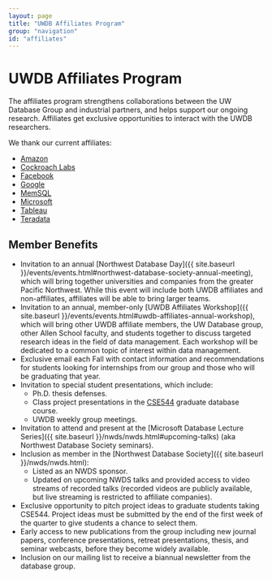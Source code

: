 ```yaml
---
layout: page
title: "UWDB Affiliates Program"
group: "navigation"
id: "affiliates"
---
```


# UWDB Affiliates Program

The affiliates program strengthens collaborations between the UW Database Group and industrial partners, and helps support our ongoing research. Affiliates get exclusive opportunities to interact with the UWDB researchers.

We thank our current affiliates:
* [Amazon](http://www.amazon.com)
* [Cockroach Labs](https://www.cockroachlabs.com)
* [Facebook](http://www.facebook.com)
* [Google](http://www.google.com)
* [MemSQL](http://www.memsql.com)
* [Microsoft](http://www.microsoft.com)
* [Tableau](http://www.tableau.com)
* [Teradata](http://www.teradata.com)


##  Member Benefits

* Invitation to an annual [Northwest Database Day]({{ site.baseurl }}/events/events.html#northwest-database-society-annual-meeting), which will bring together universities and companies from the greater Pacific Northwest. While this event will include both UWDB affiliates and non-affiliates, affiliates will be able to bring larger teams.
* Invitation to an annual, member-only [UWDB Affiliates Workshop]({{ site.baseurl }}/events/events.html#uwdb-affiliates-annual-workshop), which will bring other UWDB affiliate members, the UW Database group, other Allen School faculty, and students together to discuss targeted research ideas in the field of data management. Each workshop will be dedicated to a common topic of interest within data management.
* Exclusive email each Fall with contact information and recommendations for students looking for internships from our group and those who will be graduating that year.
* Invitation to special student presentations, which include:
  * Ph.D. thesis defenses.
  * Class project presentations in the [CSE544](http://courses.cs.washington.edu/courses/cse544/) graduate database course.
  * UWDB weekly group meetings.
* Invitation to attend and present at the [Microsoft Database Lecture Series]({{ site.baseurl }}/nwds/nwds.html#upcoming-talks) (aka Northwest Database Society seminars).
* Inclusion as member in the [Northwest Database Society]({{ site.baseurl }}/nwds/nwds.html):
  * Listed as an NWDS sponsor.
  * Updated on upcoming NWDS talks and provided access to video streams of recorded talks (recorded videos are publicly available, but live streaming is restricted to affiliate companies).
* Exclusive opportunity to pitch project ideas to graduate students taking CSE544. Project ideas must be submitted by the end of the first week of the quarter to give students a chance to select them.
* Early access to new publications from the group including new journal papers, conference presentations, retreat presentations, thesis, and seminar webcasts, before they become widely available.
* Inclusion on our mailing list to receive a biannual newsletter from the database group.
